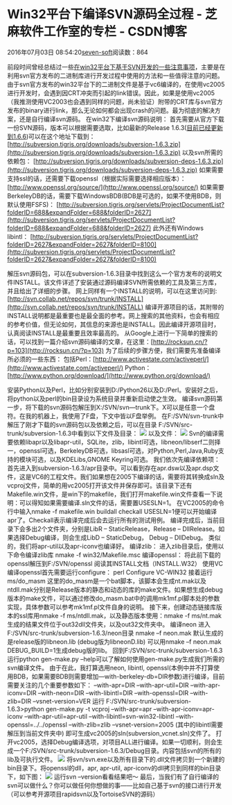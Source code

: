 
# Win32平台下编译SVN源码全过程 -  芝麻软件工作室的专栏 - CSDN博客


2016年07月03日 08:54:20[seven-soft](https://me.csdn.net/softn)阅读数：864


前段时间曾经总结过一些[在win32平台下基于SVN开发的一些注意事项](http://www.windameister.org/blog/index.php/2009/05/15/win32-svn-dev-some-notes/)，主要是在利用svn官方发布的二进制库进行开发过程中使用的方法和一些值得注意的问题。
由于svn官方发布的win32平台下的二进制文件是基于vc6编译的，在使用vc2005进行开发时，会遇到因CRT冲突而引起的link错误。因此，如果是使用vc2005（我推测使用VC2003也会遇到同样的问题，尚未验证）附带的CRT库与svn官方发布的binary进行link，那么无论如何都会出现crash的问题。最为彻底的解决方案，还是自行编译svn源码。
在win32下编译svn源码说明：
首先需要从官方下载一份SVN源码，版本可以根据需要选取，比如最新的Release 1.6.3([目前已经更新到1.6.6](http://subversion.tigris.org/))可以在这个地址下载到：
[http://subversion.tigris.org/downloads/subversion-1.6.3.zip](http://subversion.tigris.org/downloads/subversion-1.6.3.zip)
以及svn所需的依赖包：
[http://subversion.tigris.org/downloads/subversion-deps-1.6.3.zip](http://subversion.tigris.org/downloads/subversion-deps-1.6.3.zip)
如果需要支持ssl的话，还需要下载openssl（根据实际需要选择相应版本）：
[http://www.openssl.org/source/](http://www.openssl.org/source/)
如果需要BerkeleyDB的话，需要下载WindowsBDB(BDB是可选的，如果不使用BDB，则默认使用FSFS)：
[http://subversion.tigris.org/servlets/ProjectDocumentList?folderID=688&expandFolder=688&folderID=2627](http://subversion.tigris.org/servlets/ProjectDocumentList?folderID=688&expandFolder=688&folderID=2627)
此外还有Windows libintl：
[http://subversion.tigris.org/servlets/ProjectDocumentList?folderID=2627&expandFolder=2627&folderID=8100](http://subversion.tigris.org/servlets/ProjectDocumentList?folderID=2627&expandFolder=2627&folderID=8100)

解压svn源码包，可以在subversion-1.6.3目录中找到这么一个官方发布的说明文件INSTALL。该文件详述了安装通过源码编译SVN所需依赖的工具及第三方库，并且给出了详细的步骤。
网上同样有一个INSTALL的说明，可以在这里访问到:
[http://svn.collab.net/repos/svn/trunk/INSTALL](http://svn.collab.net/repos/svn/trunk/INSTALL)
编译开源项目的话，其附带的INSTALL说明都是最重要也是最全面的参考。网上搜索的其他资料，也会有相应的参考价值，但无论如何，其信息的来源也是INSTALL。因此编译开源项目时，认真阅读INSTALL是最重要且效率最高的。
从Google上进行一下简单的搜索的话，可以找到一篇介绍svn源码编译的文章，在这里：[http://rocksun.cn/?p=103](http://rocksun.cn/?p=103)
为了后续的步骤方便，我们需要先准备编译所必须的一些东西：
包括Perl：[http://www.activestate.com/activeperl/](http://www.activestate.com/activeperl/)
Python：[http://www.python.org/download/](http://www.python.org/download/)

安装Python以及Perl，比如分别安装到D:/Python26以及D:/Perl。安装好之后，将python以及perl的bin目录设为系统目录并重新启动使之生效。
编译svn源码第一步，将下载的svn源码包解压到X:/SVN/svn—trunk下。X可以是任意一个盘符。在我的机器上，我使用了F盘，下文中皆以F盘举例。
在F:/SVN/svn-trunk中解压了刚才下载的svn源码包以及依赖之后，可以在目录
F:/SVN/src-trunk/subversion-1.6.3中看到以下文件及目录：
![](http://www.windameister.org/attachments/svn_compile_log/svn.compile.log.1.jpg)
以及文件：
![](http://www.windameister.org/attachments/svn_compile_log/svn.compile.log.2.jpg)
Svn的编译需要依赖libapr以及libapr-util，SQLite，zlib，libintl可选，libneon/libserf二则择一，openssl可选，BerkeleyDB可选，libsasl可选，对Python,Perl,Java,Ruby支持的模块可选，以及KDELibs,GNOME Keyring可选。
我们依次先编译依赖项：首先进入到subversion-1.6.3/apr目录中。可以看到存在apr.dsw以及apr.dsp文件，这是VC6的工程文件。我们如果想在2005下编译的话，需要将其转换成sln及vcproj文件，简单的用vc2005打开该文件并保存即可。该目录下还有Makefile.win文件，是win下的makefile，我们打开makefile.win文件查看一下说明：可以得知如果需要编译.sln文件的话，需要置USESLN=1。
在VC2005的命令行中输入nmake -f makefile.win buildall checkall USESLN=1便可以开始编译apr了。Checkall表示编译完成后会去运行所有的测试用例。
编译完成后，当前目录下会多出2个文件夹，分别是LibR – StaticRelease，Release – DllRelease。如果选择Debug编译，则会生成LibD – StaticDebug， Debug – DllDebug。
类似的，我们将apr-util以及apr-iconv也编译好。
编译zlib：
进入zlib目录后，使用以下命令编译zlib库
nmake -f win32/Makefile.msc
编译openssl：
将此前下载的openssl解压到F:/SVN/openssl
阅读其INSTALL文档（INSTALL.W32）
使用VC编译openssl首先需要运行configure：
perl Configure VC-WIN32
接着运行
ms/do_masm
这里的do_masm是一个bat脚本，该脚本会生成nt.mak以及ntdll.mak分别是Release版本的静态和动态的库的make文件。如果想生成debug版本的make文件，可以通过修改do_masm.bat中的调用mk1mf.pl脚本处的参数实现，具体参数可以参考mk1mf.pl文件自身的说明。
接下来，创建动态链接库版本的ssl库用nmake -f ms/ntdll.mak，以及静态版本使用：nmake -f ms/nt.mak
生成的结果文件位于out32dll文件夹，以及out32文件夹中。
编译neon
进入F:/SVN/src-trunk/subversion-1.6.3/neon目录
nmake –f neon.mak
默认生成的是release版的libneon.lib (debug版为libneonD.lib)
可以用nmake –f neon.mak DEBUG_BUILD=1生成debug版的lib。
回到F:/SVN/src-trunk/subversion-1.6.3
运行python gen-make.py –help可以了解如何使用gen-make.py生成我们所需的svn编译文件。
由于在此，我打算选用neon, libintl, openssl(本例中并不打算使用BDB，如果需要BDB则需要增加—with-berkeley-db=DIR参数)进行编译，目前需要关注的几个重要参数如下：
–with-apr=DIR
–with-apr-util=DIR
–with-apr-iconv=DIR
–with-neon=DIR
–with-libintl=DIR
–with-openssl=DIR
–with-zlib=DIR
–vsnet-version=VER
运行
F:/SVN/src-trunk/subversion-1.6.3>python gen-make.py -t vcproj
–with-apr=apr –with-apr-iconv=apr-iconv –with-apr-util=apr-util –with-libintl=svn-win32-libintl –with-openssl=../../openssl –with-zlib=zlib –vsnet-version=2005
(其中的libintl需要解压到当前文件夹中)
即可生成vc2005的sln(subversion_vcnet.sln)文件了。
打开vc2005，选择Debug编译选项，对项目ALL进行编译。如果一切顺利，则会生成一个F:/SVN/src-trunk/subversion-1.6.3/Debug目录。内容包括svn的所有的lib及可执行文件。
![](http://www.windameister.org/attachments/svn_compile_log/svn.compile.log.3.jpg)
将svn/svn.exe以及所有目录下的.dll文件拷贝到一个新建的bin目录下。将openssl的dll，apr, apr-util, apr-iconv的dll拷贝到同样的bin目录下，如下图：
![](http://www.windameister.org/attachments/svn_compile_log/svn.compile.log.4.jpg)
运行svn –version看看结果吧～
最后，当我们有了自行编译的svn可以做什么？你可以做任何你想做的事——比如自己基于svn的接口进行开发（可以参考开源项目rapidsvn以及TortoiseSVN的源码）

